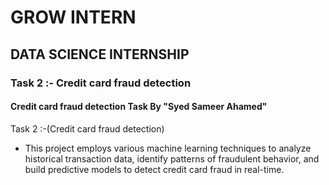 # GROW INTERN
## DATA SCIENCE INTERNSHIP

### Task 2 :- Credit card fraud detection
#### Credit card fraud detection Task By "Syed Sameer Ahamed"

Task 2 :-(Credit card fraud detection)
- This project employs various machine learning
techniques to analyze historical transaction
data, identify patterns of fraudulent
behavior, and build predictive models to detect
credit card fraud in real-time.

